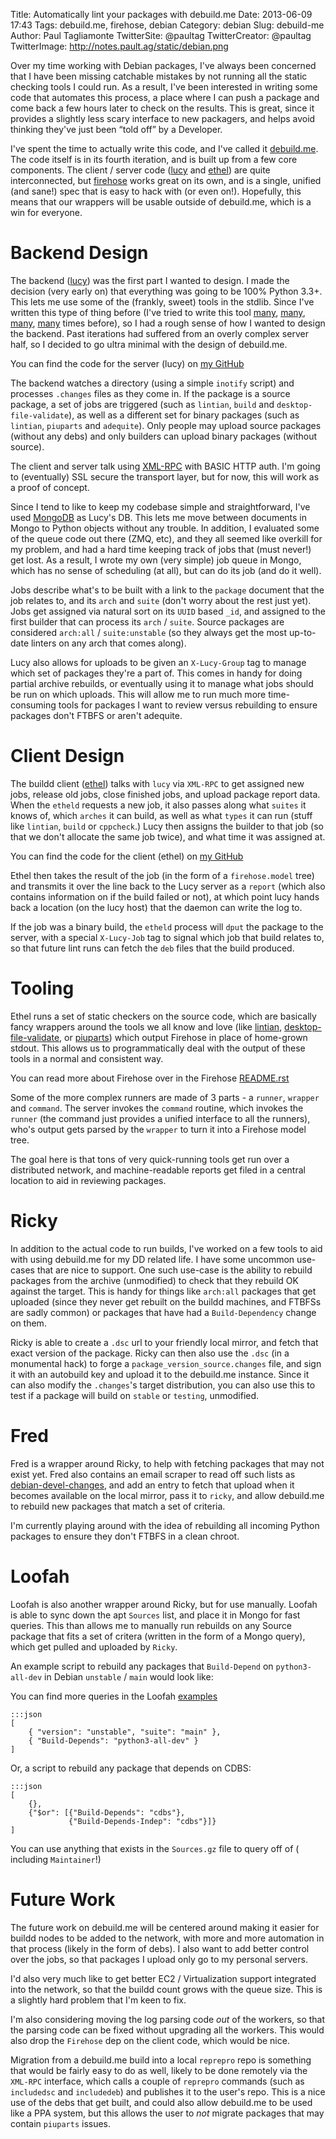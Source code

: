 Title: Automatically lint your packages with debuild.me
Date: 2013-06-09 17:43
Tags: debuild.me, firehose, debian
Category: debian
Slug: debuild-me
Author: Paul Tagliamonte
TwitterSite: @paultag
TwitterCreator: @paultag
TwitterImage: http://notes.pault.ag/static/debian.png

Over my time working with Debian packages, I've always been concerned that
I have been missing catchable mistakes by not running all the static checking
tools I could run. As a result, I've been interested in writing some code that
automates this process, a place where I can push a package and come back a few
hours later to check on the results. This is great, since it provides a slightly
less scary interface to new packagers, and helps avoid thinking they've
just been “told off” by a Developer.

I've spent the time to actually write this code, and I've called it
[debuild.me](http://debuild.me). The code itself is in its fourth
iteration, and is built up from a few core components. The client / server code
([lucy](http://github.com/paultag/lucy) and
[ethel](http://github.com/paultag/ethel)) are quite interconnected, but
[firehose](https://github.com/fedora-static-analysis/firehose) works great
on its own, and is a single, unified (and sane!) spec that is easy
to hack with (or even on!). Hopefully, this means that our wrappers will be
usable outside of debuild.me, which is a win for everyone.


Backend Design
==============

The backend ([lucy](http://github.com/paultag/lucy)) was the first part
I wanted to design. I made the decision (very early on) that everything was
going to be 100% Python 3.3+. This lets me use some of the (frankly, sweet)
tools in the stdlib. Since I've written this type of thing before
(I've tried to write this tool [many](https://github.com/paultag/monomoy-old),
[many](https://github.com/paultag/monomoy),
[many](https://github.com/paultag/chatham-old),
[many](https://github.com/paultag/chatham) times before), so I had a rough
sense of how I wanted to design the backend. Past iterations had suffered from
an overly complex server half, so I decided to go ultra minimal with the
design of debuild.me.

<aside class='left'>
  You can find the code for the server (lucy) on
  <a href="http://github.com/paultag/lucy">my GitHub</a>
</aside>

The backend watches a directory (using a simple `inotify` script) and processes
`.changes` files as they come in. If the package is a source package, a set of
jobs are triggered (such as `lintian`, `build` and `desktop-file-validate`),
as well as a different set for binary packages (such as `lintian`, `piuparts`
and `adequite`).  Only people may upload source packages (without any debs) and
only builders can upload binary packages (without source).

The client and server talk using
[XML-RPC](http://docs.python.org/3/library/xmlrpc.server.html) with BASIC HTTP
auth. I'm going to (eventually) SSL secure the transport layer, but for now,
this will work as a proof of concept.

Since I tend to like to keep my codebase simple and straightforward, I've used
[MongoDB](http://www.mongodb.org/) as Lucy's DB. This lets me move between
documents in Mongo to Python objects without any trouble. In addition, I
evaluated some of the queue code out there (ZMQ, etc), and they all seemed
like overkill for my problem, and had a hard time keeping track of jobs that
(must never!) get lost. As a result, I wrote my own (very simple) job queue
in Mongo, which has no sense of scheduling (at all), but can do its job (and
do it well).

Jobs describe what's to be built with a link to the `package` document
that the job relates to, and its `arch` and `suite` (don't worry about the
rest just yet). Jobs get assigned via natural sort on its `UUID` based `_id`,
and assigned to the first builder that can process its `arch` / `suite`.
Source packages are considered `arch:all` / `suite:unstable` (so they always
get the most up-to-date linters on any arch that comes along).

Lucy also allows for uploads to be given an `X-Lucy-Group` tag to manage which
set of packages they're a part of. This comes in handy for doing partial
archive rebuilds, or eventually using it to manage what jobs should be run
on which uploads. This will allow me to run much more time-consuming tools
for packages I want to review versus rebuilding to ensure packages don't
FTBFS or aren't adequite.

Client Design
=============

The buildd client ([ethel](http://github.com/paultag/ethel)) talks with `lucy`
via `XML-RPC` to get assigned new jobs, release old jobs, close finished jobs,
and upload package report data. When the `etheld` requests a new job, it also
passes along what `suites` it knows of, which `arches` it can build, as well
as what `types` it can run (stuff like `lintian`, `build` or `cppcheck`.) Lucy
then assigns the builder to that job (so that we don't allocate the same job
twice), and what time it was assigned at.

<aside class='right'>
  You can find the code for the client (ethel) on
  <a href="http://github.com/paultag/ethel">my GitHub</a>
</aside>

Ethel then takes the result of the job (in the form of a `firehose.model` tree)
and transmits it over the line back to the Lucy server as a `report` (which also
contains information on if the build failed or not), at which point
lucy hands back a location (on the lucy host) that the daemon can write the log
to.

If the job was a binary build, the `etheld` process will `dput` the package to
the server, with a special `X-Lucy-Job` tag to signal which job that build
relates to, so that future lint runs can fetch the `deb` files that the build
produced.

Tooling
=======

Ethel runs a set of static checkers on the source code, which are basically
fancy wrappers around the tools we all know and love (like
[lintian](http://lintian.debian.org/),
[desktop-file-validate](http://freedesktop.org/wiki/Software/desktop-file-utils/),
or [piuparts](http://piuparts.debian.org/)) which output Firehose in place of
home-grown stdout. This allows us to programmatically deal with the output
of these tools in a normal and consistent way.

<aside class='left'>
  You can read more about Firehose over in the Firehose
  <a href="https://github.com/fedora-static-analysis/firehose/blob/master/README.rst">README.rst</a>
</aside>

Some of the more complex runners are made of 3 parts - a `runner`, `wrapper`
and `command`. The server invokes the `command` routine, which invokes the
`runner` (the command just provides a unified interface to all the runners),
who's output gets parsed by the `wrapper` to turn it into a Firehose model
tree.

The goal here is that tons of very quick-running tools get run over a
distributed network, and machine-readable reports get filed in a central
location to aid in reviewing packages.

Ricky
=====

In addition to the actual code to run builds, I've worked on a few tools to
aid with using debuild.me for my DD related life. I have some uncommon
use-cases that are nice to support. One such use-case is the ability to rebuild
packages from the archive (unmodified) to check that they rebuild OK against
the target. This is handy for things like `arch:all` packages that get
uploaded (since they never get rebuilt on the buildd machines, and FTBFSs are
sadly common) or packages that have had a `Build-Dependency` change on them.

Ricky is able to create a `.dsc` url to your friendly local mirror, and fetch
that exact version of the package. Ricky can then also use the `.dsc` (in a
monumental hack) to forge a `package_version_source.changes` file, and sign
it with an autobuild key and upload it to the debuild.me instance. Since it
can also modify the `.changes`'s target distribution, you can also use this to
test if a package will build on `stable` or `testing`, unmodified.

Fred
====

Fred is a wrapper around Ricky, to help with fetching packages that may not
exist yet. Fred also contains an email scraper to read off such lists as
[debian-devel-changes](http://lists.debian.org/debian-devel-changes), and
add an entry to fetch that upload when it becomes available on the local
mirror, pass it to `ricky`, and allow debuild.me to rebuild new packages
that match a set of criteria.

I'm currently playing around with the idea of rebuilding all incoming
Python packages to ensure they don't FTBFS in a clean chroot.


Loofah
======

Loofah is also another wrapper around Ricky, but for use manually. Loofah
is able to sync down the apt `Sources` list, and place it in Mongo for fast
queries. This than allows me to manually run rebuilds on any Source package
that fits a set of critera (written in the form of a Mongo query), which get
pulled and uploaded by `Ricky`.

An example script to rebuild any packages that `Build-Depend` on
`python3-all-dev` in Debian `unstable` / `main` would look like:

<aside class='right'>
    You can find more queries in the Loofah
    <a href = 'https://github.com/paultag/loofah/tree/master/eg' >examples</a>
</aside>

    :::json
    [
        { "version": "unstable", "suite": "main" },
        { "Build-Depends": "python3-all-dev" }
    ]

Or, a script to rebuild any package that depends on CDBS:

    :::json
    [
        {},
        {"$or": [{"Build-Depends": "cdbs"},
                 {"Build-Depends-Indep": "cdbs"}]}
    ]

You can use anything that exists in the `Sources.gz` file to query off of (
including `Maintainer`!)


Future Work
===========

The future work on debuild.me will be centered around making it easier for
buildd nodes to be added to the network, with more and more automation in that
process (likely in the form of debs). I also want to add better control over
the jobs, so that packages I upload only go to my personal servers.

I'd also very much like to get better EC2 / Virtualization support integrated
into the network, so that the buildd count grows with the queue size. This
is a slightly hard problem that I'm keen to fix.

I'm also considering moving the log parsing code *out* of the workers, so that
the parsing code can be fixed without upgrading all the workers. This would also
drop the `Firehose` dep on the client code, which would be nice.

Migration from a debuild.me build into a local `reprepro` repo is something
that would be fairly easy to do as well, likely to be done remotely via
the `XML-RPC` interface, which calls a couple of `reprepro` commands (such as
`includedsc` and `includedeb`) and publishes it to the user's repo. This is
a nice use of the debs that get built, and could also allow debuild.me to be
used like a PPA system, but this allows the user to *not* migrate packages
that may contain `piuparts` issues.
